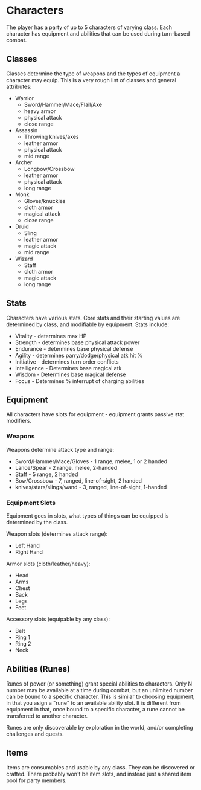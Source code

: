 # Characters #

The player has a party of up to 5 characters of varying class.  Each character has equipment and abilities that can be used during turn-based combat.

## Classes ##

Classes determine the type of weapons and the types of equipment a character may equip.  This is a very rough list of classes and general attributes:

* Warrior
  * Sword/Hammer/Mace/Flail/Axe
  * heavy armor
  * physical attack
  * close range
* Assassin
  * Throwing knives/axes
  * leather armor
  * physical attack
  * mid range
* Archer
  * Longbow/Crossbow
  * leather armor
  * physical attack
  * long range
* Monk
  * Gloves/knuckles
  * cloth armor
  * magical attack
  * close range
* Druid
  * Sling
  * leather armor
  * magic attack
  * mid range
* Wizard
  * Staff
  * cloth armor
  * magic attack
  * long range

## Stats ##

Characters have various stats.  Core stats and their starting values are determined by class, and modifiable by equipment. Stats include:

* Vitality      - determines max HP
* Strength      - determines base physical attack power
* Endurance     - determines base physical defense
* Agility       - determines parry/dodge/physical atk hit %
* Initiative    - determines turn order conflicts
* Intelligence  - Determines base magical atk
* Wisdom        - Determines base magical defense
* Focus         - Determines % interrupt of charging abilities

## Equipment ##

All characters have slots for equipment - equipment grants passive stat modifiers.

### Weapons ####

Weapons determine attack type and range:

* Sword/Hammer/Mace/Gloves - 1 range, melee, 1 or 2 handed
* Lance/Spear - 2 range, melee, 2-handed
* Staff - 5 range, 2 handed
* Bow/Crossbow - 7, ranged, line-of-sight, 2 handed
* knives/stars/slings/wand - 3, ranged, line-of-sight, 1-handed

### Equipment Slots ###

Equipment goes in slots, what types of things can be equipped is determined by the class.

Weapon slots (determines attack range):

* Left Hand
* Right Hand

Armor slots (cloth/leather/heavy): 

* Head
* Arms
* Chest
* Back
* Legs
* Feet

Accessory slots (equipable by any class):

* Belt
* Ring 1
* Ring 2
* Neck

## Abilities (Runes) ##

Runes of power (or something) grant special abilities to characters.  Only N number may be available at a time during combat, but an unlimited number can be bound to a specific character.  This is similar to choosing equipment, in that you asign a "rune" to an available ability slot.  It is different from equipment in that, once bound to a specific character, a rune cannot be transferred to another character.

Runes are only discoverable by exploration in the world, and/or completing challenges and quests.

## Items ##

Items are consumables and usable by any class.  They can be discovered or crafted.  There probably won't be item slots, and instead just a shared item pool for party members.
